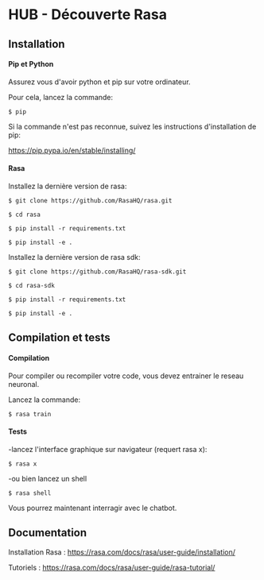 # HUB - Découverte Rasa

## Installation

#### **Pip et Python**

Assurez vous d'avoir python et pip sur votre ordinateur.

Pour cela, lancez la commande:

`$ pip`

Si la commande n'est pas reconnue, suivez les instructions d'installation de pip:

https://pip.pypa.io/en/stable/installing/

#### **Rasa**
Installez la dernière version de rasa:

`$ git clone https://github.com/RasaHQ/rasa.git`

`$ cd rasa`

`$ pip install -r requirements.txt`

`$ pip install -e .`

Installez la dernière version de rasa sdk:

`$ git clone https://github.com/RasaHQ/rasa-sdk.git`

`$ cd rasa-sdk`

`$ pip install -r requirements.txt`

`$ pip install -e .`

## Compilation et tests

#### **Compilation**

Pour compiler ou recompiler votre code, vous devez entrainer le reseau neuronal.

Lancez la commande:

`$ rasa train`

#### **Tests**

-lancez l'interface graphique sur navigateur (requert rasa x):

`$ rasa x`

-ou bien lancez un shell

`$ rasa shell`

Vous pourrez maintenant interragir avec le chatbot.


## Documentation

Installation Rasa : https://rasa.com/docs/rasa/user-guide/installation/

Tutoriels : https://rasa.com/docs/rasa/user-guide/rasa-tutorial/
